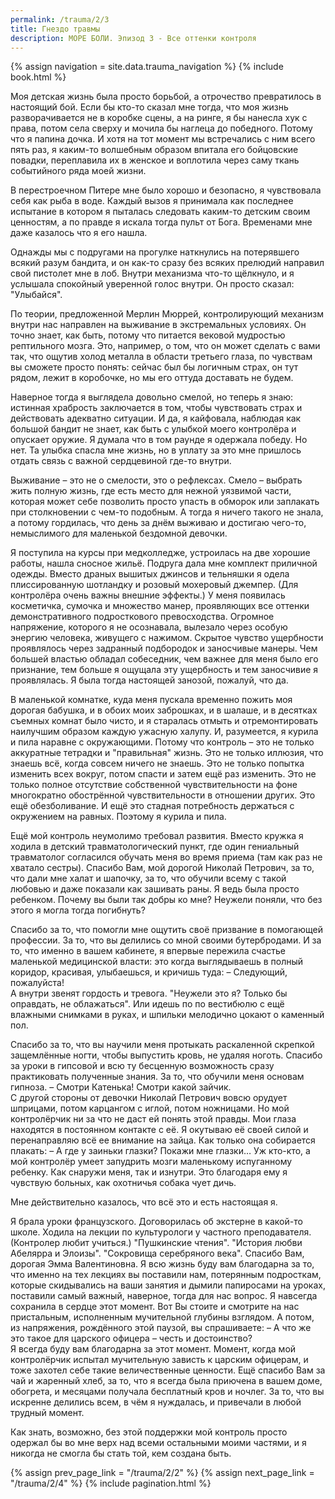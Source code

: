```yaml
---
permalink: /trauma/2/3
title: Гнездо травмы
description: МОРЕ БОЛИ. Эпизод 3 - Все оттенки контроля
---
```

{% assign navigation  = site.data.trauma_navigation %}
{% include book.html %}

Моя детская жизнь была просто борьбой, а отрочество превратилось в настоящий бой. Если бы кто-то сказал мне тогда, что моя жизнь разворачивается не в коробке сцены, а на ринге, я бы нанесла хук с права, потом села сверху и мочила бы наглеца до победного. Потому что я папина дочка. И хотя на тот момент мы встречались с ним всего пять раз, я каким-то волшебным образом впитала его бойцовские повадки, переплавила их в женское и воплотила через саму ткань событийного ряда моей жизни.

В перестроечном Питере мне было хорошо и безопасно, я чувствовала себя как рыба в воде. Каждый вызов я принимала как последнее испытание в котором я пыталась следовать каким-то детским своим ценностям, а по правде я искала тогда пульт от Бога.
Временами мне даже казалось что я его нашла.

Однажды мы с подругами на прогулке наткнулись на потерявшего всякий разум бандита, и он как-то сразу без всяких прелюдий направил свой пистолет мне в лоб. Внутри механизма что-то щёлкнуло, и я услышала спокойный уверенной голос внутри. Он просто сказал: "Улыбайся".

По теории, предложенной Мерлин Мюррей, контролирующий механизм внутри нас направлен на выживание в экстремальных условиях. Он точно знает, как быть, потому что питается вековой мудростью рептильного мозга. Это, например, о том, что он может сделать с вами так, что ощутив холод металла в области третьего глаза, по чувствам вы сможете просто понять: сейчас был бы логичным страх, он тут рядом, лежит в коробочке, но мы его оттуда доставать не будем.

Наверное тогда я выглядела довольно смелой, но теперь я знаю: истинная храбрость заключается в том, чтобы чувствовать страх и действовать адекватно ситуации. И да, я кайфовала, наблюдая как большой бандит не знает, как быть с улыбкой моего контролёра и опускает оружие. Я думала что в том раунде я одержала победу. Но нет. Та улыбка спасла мне жизнь, но в уплату за это мне пришлось отдать связь с важной сердцевиной где-то внутри.

Выживание – это не о смелости, это о рефлексах. Смело – выбрать жить полную жизнь, где есть место для нежной уязвимой части, которая может себе позволить просто упасть в обморок или заплакать при столкновении с чем-то подобным. А тогда я ничего такого не знала, а потому гордилась, что день за днём выживаю и достигаю чего-то, немыслимого для маленькой бездомной девочки.

Я поступила на курсы при медколледже, устроилась на две хорошие работы, нашла сносное жильё. Подруга дала мне комплект приличной одежды. Вместо драных вышитых джинсов и тельняшки я одела плиссированную шотландку и розовый мохеровый джемпер. (Для контролёра очень важны внешние эффекты.) У меня появилась косметичка, сумочка и множество манер, проявляющих все оттенки демонстративного подросткового превосходства. Огромное напряжение, которого я не осознавала, вылезало через особую энергию человека, живущего с нажимом. Скрытое чувство ущербности проявлялось через задранный подбородок и заносчивые манеры. Чем большей властью обладал собеседник, чем важнее для меня было его признание, тем больше я ощущала эту ущербность и тем заносчивие я проявлялась. Я была тогда настоящей занозой, пожалуй, что да.

В маленькой комнатке, куда меня пускала временно пожить моя дорогая бабушка, и в обоих моих заброшках, и в шалаше, и в десятках съемных комнат было чисто, и я старалась отмыть и отремонтировать наилучшим образом каждую ужасную халупу. И, разумеется, я курила и пила наравне с окружающими. Потому что контроль – это не только аккуратные тетрадки и "правильная" жизнь. Это не только иллюзия, что знаешь всё, когда совсем ничего не знаешь. Это не только попытка изменить всех вокруг, потом спасти и затем ещё раз изменить. Это не только полное отсутствие собственной чувствительности на фоне многократно обострённой чувствительности в отношении других. Это ещё обезболивание. И ещё это стадная потребность держаться с окружением на равных. Поэтому я курила и пила.

Ещё мой контроль неумолимо требовал развития. Вместо кружка я ходила в детский травматологический пункт, где один гениальный травматолог согласился обучать меня во время приема (там как раз не хватало сестры). Спасибо Вам, мой дорогой Николай Петрович, за то, что дали мне халат и шапочку, за то, что обучили всему с такой любовью и даже показали как зашивать раны. Я ведь была просто ребенком. Почему вы были так добры ко мне? Неужели поняли, что без этого я могла тогда погибнуть?

Спасибо за то, что помогли мне ощутить своё призвание в помогающей профессии. За то, что вы делились со мной своими бутербродами. И за то, что именно в вашем кабинете, я впервые пережила счастье маленькой медицинской власти: это когда выглядываешь в полный коридор, красивая, улыбаешься, и кричишь туда:
– Следующий, пожалуйста!  
А внутри звенят гордость и тревога. "Неужели это я? Только бы оправдать, не облажаться". Или идешь по по вестибюлю с ещё влажными снимками в руках, и шпильки мелодично цокают о каменный пол.

Спасибо за то, что вы научили меня протыкать раскаленной скрепкой защемлённые ногти, чтобы выпустить кровь, не удаляя ноготь. Спасибо за уроки в гипсовой и всю ту бесценную возможность сразу практиковать полученные знания. За то, что обучили меня основам гипноза.
– Смотри Катенька! Смотри какой зайчик.  
С другой стороны от девочки Николай Петрович вовсю орудует шприцами, потом карцангом с иглой, потом ножницами. Но мой контролёрчик ни за что не даст ей понять этой правды. Мои глаза находятся в постоянном контакте с её. Я окутываю её своей силой и перенаправляю всё ее внимание на зайца. Как только она собирается плакать:
– А где у заиньки глазки? Покажи мне глазки…
Уж кто-кто, а мой контролёр умеет запудрить мозги маленькому испуганному ребенку. Как снаружи меня, так и изнутри. Это благодаря ему я чувствую больных, как охотничья собака чует дичь.

Мне действительно казалось, что всё это и есть настоящая я.

Я брала уроки французского. Договорилась об экстерне в какой-то школе. Ходила на лекции по культурологи у частного преподавателя. (Контролер любит учиться.) "Пушкинские чтения". "История любви Абелярра и Элоизы". "Сокровища серебряного века". Спасибо Вам, дорогая Эмма Валентиновна. Я всю жизнь буду вам благодарна за то, что именно на тех лекциях вы поставили нам, потерянным подросткам, которые скидывались на ваши занятия и дымили папиросами на уроках, поставили самый важный, наверное, тогда для нас вопрос. Я навсегда сохранила в сердце этот момент. Вот Вы стоите и смотрите на нас пристальным, исполненным мучительной глубины взглядом. А потом, из напряжения, рождённого этой паузой, вы спрашиваете:
– А что же это такое для царского офицера – честь и достоинство?  
Я всегда буду вам благодарна за этот момент. Момент, когда мой контролёрчик испытал мучительную зависть к царским офицерам, и тоже захотел себе такие величественные ценности. Ещё спасибо Вам за чай и жаренный хлеб, за то, что я всегда была приючена в вашем доме, обогрета, и месяцами получала бесплатный кров и ночлег. За то, что вы искренне делились всем, в чём я нуждалась, и привечали в любой трудный момент.

Как знать, возможно, без этой поддержки мой контроль просто одержал бы во мне верх над всеми остальными моими частями, и я никогда не смогла бы стать той, кем создана быть.

{% assign prev_page_link = "/trauma/2/2" %}
{% assign next_page_link = "/trauma/2/4" %}
{% include pagination.html %}